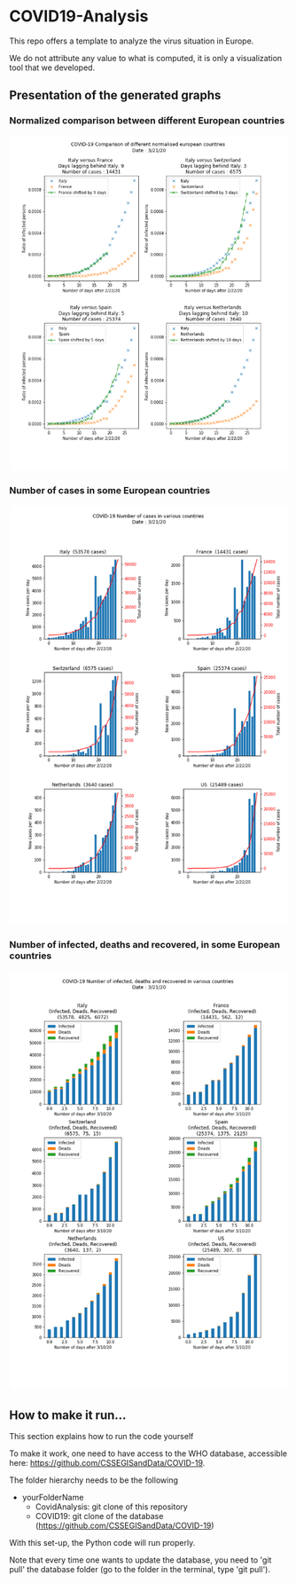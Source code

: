 # COVID19-Analysis

This repo offers a template to analyze the virus situation in Europe.

We do not attribute any value to what is computed, it is only a visualization tool that we developed. 

## Presentation of the generated graphs

### Normalized comparison between different European countries

![](./figures/_normalisedComparisonWithItaly.png)

### Number of cases in some European countries

![](./figures/_numberOfCases.png)

### Number of infected, deaths and recovered, in some European countries

![](./figures/_infectedDeathsRecovered.png)

## How to make it run...

This section explains how to run the code yourself

To make it work, one need to have access to the WHO database, accessible here: https://github.com/CSSEGISandData/COVID-19. 

The folder hierarchy needs to be the following

- yourFolderName 
  - CovidAnalysis: git clone of this repository
  - COVID19: git clone of the database (https://github.com/CSSEGISandData/COVID-19)

With this set-up, the Python code will run properly. 

Note that every time one wants to update the database, you need to 'git pull' the database folder (go to the folder in the terminal, type 'git pull').
